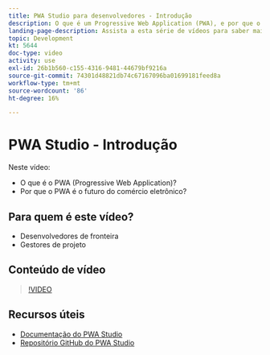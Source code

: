 ```yaml
---
title: PWA Studio para desenvolvedores - Introdução
description: O que é um Progressive Web Application (PWA), e por que o PWA Studio é o futuro?
landing-page-description: Assista a esta série de vídeos para saber mais sobre o Progressive Web Application (PWA) e por que o PWA Studio é o futuro para o [!DNL Commerce] sites.
topic: Development
kt: 5644
doc-type: video
activity: use
exl-id: 26b1b560-c155-4316-9481-44679bf9216a
source-git-commit: 74301d48821db74c67167096ba01699181feed8a
workflow-type: tm+mt
source-wordcount: '86'
ht-degree: 16%

---
```


# PWA Studio - Introdução

Neste vídeo:

- O que é o PWA (Progressive Web Application)?
- Por que o PWA é o futuro do comércio eletrônico?

## Para quem é este vídeo?

- Desenvolvedores de fronteira
- Gestores de projeto

## Conteúdo de vídeo

>[!VIDEO](https://video.tv.adobe.com/v/35715?quality=12&learn=on)

## Recursos úteis

- [Documentação do PWA Studio](https://developer.adobe.com/commerce/pwa-studio/)
- [Repositório GitHub do PWA Studio](https://github.com/magento/pwa-studio)

